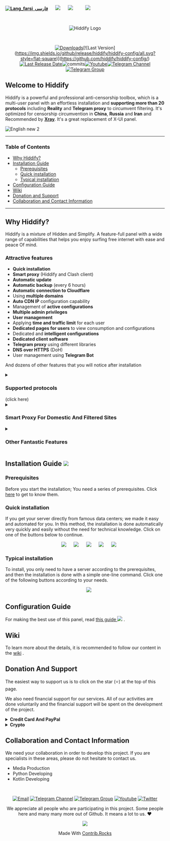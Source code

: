 <base target="_blank">

<div dir="ltr">



[**![Lang_farsi](https://user-images.githubusercontent.com/125398461/234186932-52f1fa82-52c6-417f-8b37-08fe9250a55f.png) &nbsp;فارسی**](https://github.com/hiddify/hiddify-config/wiki/Home_fa)&nbsp;&nbsp;&nbsp;&nbsp;&nbsp;&nbsp;[![](https://img.shields.io/badge/%20Wiki-Page-808080?style=flat-square)](https://github.com/hiddify/hiddify-config/wiki)&nbsp;&nbsp;&nbsp;&nbsp;&nbsp;&nbsp;[![](https://img.shields.io/badge/FAQ-Here-512DA8?style=flat-square&logo=Favro)](https://github.com/hiddify/hiddify-config/discussions/categories/q-a-%D8%B3%D9%88%D8%A7%D9%84%D8%A7%D8%AA-%D8%B1%D8%A7%DB%8C%D8%AC)&nbsp;&nbsp;&nbsp;&nbsp;&nbsp;&nbsp;&nbsp;&nbsp;&nbsp;&nbsp;[![](https://img.shields.io/badge/Report-Bugs-F67909?style=flat-square&logo=Open-Bug-Bounty)](https://github.com/hiddify/hiddify-config/issues)&nbsp;&nbsp;&nbsp;&nbsp;&nbsp;&nbsp;&nbsp;&nbsp;&nbsp;&nbsp;
</div>
</br>
<div align=center markdown="1">

![Hiddify Logo](https://user-images.githubusercontent.com/125398461/227777845-a4d0f86b-faa2-4f2b-a410-4aa5f68bfe19.png)

</div>
<br>
<div align=center>


<!--[![Total Downloads](https://img.shields.io/github/downloads/hiddify/hiddify-config/total?label=downloads%20after%202023%2F03%2F27%2011%3A00%20&style=flat-square)](https://github.com/hiddify/hiddify-config/)
[![Downloads](https://img.shields.io/pypi/dm/hiddifypanel?style=flat-square)](https://pypistats.org/packages/hiddifypanel)-->
 [![Downloads](https://static.pepy.tech/badge/hiddifypanel?style=flat-square&v3)](https://pepy.tech/project/hiddifypanel?display=monthly&versions=2.*&versions=1.*&versions=3.*)[![Last Version](https://img.shields.io/github/release/hiddify/hiddify-config/all.svg?style=flat-square)](https://github.com/hiddify/hiddify-config/)[![Last Release Date](https://img.shields.io/github/release-date/hiddify/hiddify-config.svg?style=flat-square)](https://github.com/hiddify/hiddify-config/)![commits](https://img.shields.io/github/commit-activity/m/hiddify/hiddify-config?style=flat-square)[![Youtube](https://img.shields.io/youtube/channel/views/UCxrmeMvVryNfB4XL35lXQNg?label=Youtube&style=flat-square&logo=youtube)](https://www.youtube.com/@hiddify)[![Telegram Channel](https://img.shields.io/endpoint?label=Channel&style=flat-square&url=https%3A%2F%2Ftg.sumanjay.workers.dev%2Fhiddify&color=blue)](https://telegram.dog/hiddify)[![Telegram Group](https://img.shields.io/endpoint?color=neon&label=Support%20Group&style=flat-square&url=https%3A%2F%2Ftg.sumanjay.workers.dev%2Fhiddify_board)](https://telegram.dog/hiddify_board)
<!--
[![Youtube](https://img.shields.io/youtube/channel/views/UCxrmeMvVryNfB4XL35lXQNg?label=Youtube&style=flat-square)](https://www.youtube.com/@hiddify/videos)
[![Telegram Channel](https://img.shields.io/endpoint?label=Telegram&style=flat-square&url=https%3A%2F%2Ftg.sumanjay.workers.dev%2Fhiddify)](https://telegram.dog/hiddify)
[![Telegram Group](https://img.shields.io/endpoint?color=neon&label=Support%20Group&style=flat-square&url=https%3A%2F%2Ftg.sumanjay.workers.dev%2Fhiddify_board)](https://telegram.dog/hiddify_board)
[![GitHub Stars](https://img.shields.io/tokei/lines/github/hiddify/hiddify-config.svg)](https://github.com/hiddify/hiddify-config/)
[![GitHub Stars](https://img.shields.io/github/stars/hiddify/hiddify-config.svg)](https://github.com/hiddify/hiddify-config/)
[![GitHub Forks](https://img.shields.io/github/forks/hiddify/hiddify-config.svg)](https://github.com/hiddify/hiddify-config/)
[![Telegram Channel](https://img.shields.io/endpoint?style=social&url=https%3A%2F%2Frunkit.io%2Fdamiankrawczyk%2Ftelegram-badge%2Fbranches%2Fmaster%3Furl%3Dhttps%3A%2F%2Ft.me%2Fhiddify&label=Telegram
)](https://telegram.com/hiddify/)


[![Telegram Channel](https://img.shields.io/endpoint?label=Telegram&style=plastic&url=https%3A%2F%2Ftg.sumanjay.workers.dev%2Fhiddify)](https://telegram.dog/hiddify)
[![Telegram Group](https://img.shields.io/endpoint?color=neon&label=Support%20Group&style=plastic&url=https%3A%2F%2Ftg.sumanjay.workers.dev%2Fhiddify_board)](https://telegram.dog/hiddify_board)
[![Youtube](https://img.shields.io/youtube/channel/views/UCxrmeMvVryNfB4XL35lXQNg?label=Youtube&style=plastic)](https://www.youtube.com/@hiddify)
[![Twitter](https://img.shields.io/twitter/follow/hiddify_com?label=Twitter&style=plastic)](https://twitter.com/intent/follow?screen_name=hiddify_com)
-->

</div>

<div dir="ltr" markdown="1">

## Welcome to Hiddify

Hiddify is a powerful and professional anti-censorship toolbox, which is a multi-user panel with an effortless installation and <b>supporting more than 20 protocols</b> including <b>Reality</b> and <b>Telegram proxy</b> to circumvent filtering.  It's optimized for censorship circumvention in <b>China</b>, <b>Russia</b> and <b>Iran</b> and Recommended by <a href="https://github.com/XTLS/Xray-core#installation" target="_blank"><b>Xray</b></a>. It's a great replacement of X-UI panel.


![English new 2](https://user-images.githubusercontent.com/125398461/234265624-36ee0a18-d4e8-4803-a9ad-331a7c5998e3.png)



<!--
![English new](https://user-images.githubusercontent.com/125398461/234178583-ad520732-4cf3-411a-abec-0dfb42387869.png)
![english_demo](https://user-images.githubusercontent.com/114227601/228011984-83b1f981-aede-438e-920d-113d9894477a.png)

![English_Demo](https://user-images.githubusercontent.com/125398461/233846740-a1ff94a6-9031-40fd-ab3a-238dbeae9b0f.png)
-->



***

### Table of Contents
- [Why Hiddify?](#why-hiddify)
- [Installation Guide](#installation-guide-)
  - [Prerequisites](#prerequisites)
  - [Quick installation](#quick-installation)
  - [Typical installation](#typical-installation)
- [Configuration Guide](#configuration-guide)
- [Wiki](#wiki)
- [Donation and Support](#donation-and-support)
- [Collaboration and Contact Information](#collaboration-and-contact-information)


***
## Why Hiddify?
Hiddify is a mixture of Hidden and Simplify. A feature-full panel with a wide range of capabilities that helps you enjoy surfing free internet with ease and peace Of mind. 

### Attractive features
- **Quick installation**
- **Smart proxy** (Hiddify and Clash client)
- **Automatic update**
- **Automatic backup** (every 6 hours)
- **Automatic connection to Cloudflare**
- Using **multiple domains**
- **Auto CDN IP** configuration capability
- Management of **active configurations**
- **Multiple admin privileges**
- **User management**
- Applying **time and traffic limit** for each user
- **Dedicated pages for users** to view consumption and configurations
- Dedicated and **intelligent configurations**
- **Dedicated client software**
- **Telegram proxy** using different libraries
- **DNS over HTTPS** (DoH)
- User management using **Telegram Bot**

And dozens of other features that you will notice after installation

<details markdown="1"> <summary><h3>Supported protocols</h3> (click here)</summary> 

| Supported Configs | Supported Configs | Supported Configs |
| - | - | - |
| **Direct** | **CDN** | **Domain Fronting** |
|Trojan:<br>- TLS WS<br>- TLS TCP<br>- TLS gRPC<br>- TLS H2 WS<br>- TLS H2 TCP<br>- TLS H2 gRPC<br> |  Trojan:<br>- TLS WS<br>- TLS gRPC<br>- TLS H2 WS<br>- TLS H2 gRPC<br><br><br>| Trojan:<br>- TLS WS Fake<br><br><br><br><br><br> |
| Vless:<br>- TLS WS<br>- HTTP WS<br>- TLS XTLS<br>- TLS gRPC<br>- TLS H2 TLS<br>- TLS H2 WS<br>- TLS H2 gRPC<br>- Reality XTLS<br>- Reality gRPC | Vless:<br>- TLS WS<br>- TLS gRPC<br>- HTTP WS<br>- TLS H2 WS<br>- TLS H2 gRPC<br><br><br><br><br>| Vless:<br>- TLS WS Fake<br>- HTTP WS Fake<br><br><br><br><br><br><br><br> |
| Vmess:<br>- TLS WS<br>- TLS TCP<br>- HTTP WS<br>- HTTP TCP<br>- TLS gRPC<br>- TLS H2 WS<br>- TLS H2 TCP<br> | Vmess:<br>- TLS WS<br>- TLS gRPC<br>- HTTP WS<br>- TLS H2 WS<br>- TLS H2 gRPC<br><br><br> | Vmess:<br>- TLS WS Fake<br>- HTTP WS Fake<br><br><br><br><br><br> |
| V2ray:<br>- TLS WS<br>- HTTP WS<br>- TLS H2 |  V2ray:<br>- TLS WS<br>- HTTP WS<br>- TLS H2 | |
| Shadowsocks:<br>- TLS Shadowtls<br>- HTTP Shadowtls<br>- TLS H2 Shadowtls<br>- TLS H3 Shadowtls | | |

<!--
| Supported Configs | Supported Configs |
| - | - |
| ♥ **Telegram Proxy** ♥ | **vless+xtls** |
| **Web Socket (cdn support)**:<br> - vless+tls+ws <br>- trojan+tls+ws <br> - vmess+tls+ws | **h2+tls**:<br> - vless+tls<br> - trojan+tls<br> - vmess+tls |
| **grpc+tls**:<br> - vless+grpc+tls<br> - trojan+grpc+tls<br> - vmess+grpc+tls | **http1.1+tls**:  <br>- trojan+tls <br> - vmess+tls|
| **old configs**: <br> - trojango (cdn support) <br> - v2ray+ws (cdn support) <br> - vmess (cdn support) <br> - ss+faketls| **HTTP** <br> -unsafe, default is disable <br> - vless<br> -vmess |
-->

</details>

<details markdown="1"> <summary><h3>Smart Proxy For Domestic And Filtered Sites</h3></summary>
 
You can connect to the internet in 3 modes using Hiddify(Clash) client and Hiddify panel. 
1. This method only circumvents filtered websites via the proxies.
2. This method circumvents all websites except domestic websites based in China, Russia and Iran. This way the domestic websites can be opened without any proxies (recommended)
3. This method circumvents all websites. 

At the same time, the proposed solution is resistant to detection by the internet filtering entities and prevents the usual attacks on the server i.e., the possibility of detection is minimal, however, do not forget to disable other ports except 22, 80 and 443.  

</details>

<details markdown="1"><summary><h3>Other Fantastic Features</h3></summary>


<details  markdown="1"> <summary>Supported operating systems</summary>
Hiddify has been tested on Ubuntu 20.04 and 22.04. Ubuntu arm64 or amd64
</details>



<details  markdown="1"> <summary>Speed test</summary>

In this way, you can check the speed of the server with and without anti-filter.

![speed_test](https://user-images.githubusercontent.com/114227601/210183115-4e1f4186-421e-4316-8082-3ce53275adc7.png)

</details>

 

<details markdown="1"> <summary>DNS over HTTPS (CDN support)</summary>
 
To use DNS over HTTPS, just use the following DNS in the browser. 
 
 `https://yourdomain.com/yoursecret/dns/dns-query{?dns}`
 
</details>

<details markdown="1"> <summary>Redirector (CDN support)</summary> 
When you want to share Telegram proxy or Shadowsocks proxy through other programs, it is possible to redirect with CDN support. For example, if you put the Shadowsocks configuration instead of "fullURL", clicking on this link will open Shadowsocks app and activate the proxy on it. For example:
 `https://yourdomain.com/yoursecret/redirect/fullURL` 

 Replace "fullURL" by the Shadowsocks configuration. 

 
 `https://yourdomain.com/yoursecret/redirect/ss://secret/` 
 
</details>

</details>
</details>


## Installation Guide ![](https://img.shields.io/badge/Install-Hiddify-004E9F?style=flat-square&logo=Azure-Data-Explorer)

### Prerequisites
Before you start the installation; You need a series of prerequisites. Click [here](https://github.com/hiddify/hiddify-config/wiki/Installation-prerequisites) to get to know them.

### Quick installation

If you get your server directly from famous data centers; we made it easy and automated for you. In this method, the installation is done automatically very quickly and easily without the need for technical knowledge. Click on one of the buttons below to continue.

<div align=center>

&nbsp;&nbsp;&nbsp;&nbsp;&nbsp;&nbsp;[![](https://img.shields.io/badge/Install%20On-Hetzner-D50C2D?style=flat-square&logo=Hetzner)](https://github.com/hiddify/hiddify-config/wiki/Quick-installation-on-Hetzner-Servers)&nbsp;&nbsp;&nbsp;&nbsp;&nbsp;&nbsp;[![](https://img.shields.io/badge/Install%20On-Vultr-007BFC?style=flat-square&logo=vultr)](https://github.com/hiddify/hiddify-config/wiki/Quick-installation-on-Vultr-Servers)&nbsp;&nbsp;&nbsp;&nbsp;&nbsp;&nbsp;[![](https://img.shields.io/badge/Install%20On-Oracle%20Cloud-F80000?style=flat-square&logo=oracle)](https://github.com/hiddify/hiddify-config/wiki/Quick-Installation-on-Oracle-Cloud)&nbsp;&nbsp;&nbsp;&nbsp;&nbsp;&nbsp;[![](https://img.shields.io/badge/Install%20On-OVH-123F6D?style=flat-square&logo=ovh)](https://github.com/hiddify/hiddify-config/wiki/Quick-Installation-on-OVH-Servers)&nbsp;&nbsp;&nbsp;&nbsp;&nbsp;&nbsp;[![](https://img.shields.io/badge/Install%20On-Azure-0078D4?style=flat-square&logo=microsoft-azure)](https://github.com/hiddify/hiddify-config/wiki/Quick-Installation-on-Microsoft-Azure)

</div>


### Typical installation

To install, you only need to have a server according to the prerequisites, and then the installation is done with a simple one-line command. Click one of the following buttons according to your needs.

<div align=center>

&nbsp;&nbsp;&nbsp;&nbsp;&nbsp;&nbsp;[![](https://img.shields.io/badge/Install%20On-Ubuntu-E95420?style=flat-square&logo=ubuntu)](https://github.com/hiddify/hiddify-config/wiki/Quick-Installation-On-Ubuntu)

<!--
&nbsp;&nbsp;&nbsp;&nbsp;&nbsp;&nbsp;[![](https://img.shields.io/badge/Install%20On-Docker-2496ED?style=flat-square&logo=docker)](https://github.com/hiddify/hiddify-config/wiki/Install-Hiddify-using-Docker)
-->
</div>


## Configuration Guide 
For making the best use of this panel, read [this guide ![](https://img.shields.io/badge/Config-Hiddify-009688?style=flat-square&logo=Azure-Functions)](https://github.com/hiddify/hiddify-config/wiki/How-to-configure-Hiddify-Panel-properly) .

## Wiki
To learn more about the details, it is recommended to follow our content in the [wiki](https://github.com/hiddify/hiddify-config/wiki) .

## Donation And Support 
The easiest way to support us is to click on the star (⭐) at the top of this page.

We also need financial support for our services.‌ All of our activities are done voluntarily and the financial support will be spent on the development of the project. 


<details markdown="1"> <summary><b>Credit Card And PayPal</b></summary> 

  - [![Paypal](https://img.shields.io/badge/Donate-PayPal-blue?style=flat-square&logo=paypal)](https://opencollective.com/hiddify/contribute/backer-50556/checkout?interval=month&amount=10)
  - [![Paypal](https://img.shields.io/badge/Donate-CreditCard-orange?style=flat-square&logo=visa)](https://opencollective.com/hiddify/contribute/backer-50556/checkout?interval=month&amount=10)
  
  </details>

<details markdown="1"> <summary><b>Crypto</b></summary> 
 

  - [![TON](https://img.shields.io/badge/Donate-Ton-informational) `EQCWnykA-YhavOXgH3sf-uxtXLjy83_9n5bJPGRPE8r2247_`](https://tonwhales.com/explorer/address/EQCWnykA-YhavOXgH3sf-uxtXLjy83_9n5bJPGRPE8r2247_)
  - [![USDT (TRC20)](https://img.shields.io/badge/Donate-USDT%20(TRC20)-orange?style=flat-square&logo=Tether) `TXZtFUxyBPMSykAWogu7C4zmbjySKqMcDE`](https://chart.apis.google.com/chart?cht=qr&chs=500x500&chl=usdt:TXZtFUxyBPMSykAWogu7C4zmbjySKqMcDE&chld=H)
  - [![LiteCoin](https://img.shields.io/badge/Donate-LiteCoin-blue?style=flat-square&logo=Litecoin) `MCHoh7xwaDBBnQgANPpBtXiekagV6KpdrM`](https://chart.apis.google.com/chart?cht=qr&chs=500x500&chl=litecoin:MCHoh7xwaDBBnQgANPpBtXiekagV6KpdrM&chld=H)
  - [![BNB (smart chain)](https://img.shields.io/badge/Donate-BNB%20(smart%20chain?style=flat-square)-lightgreen)  `0xF5CFc65ee336B377C2a37EA3BCD0CaD0d0F0CbA0`](https://chart.apis.google.com/chart?cht=qr&chs=500x500&chl=bnb:0xF5CFc65ee336B377C2a37EA3BCD0CaD0d0F0CbA0&chld=H)
  - [![Ethereum](https://img.shields.io/badge/Donate-Ethereum-blueviolet?style=flat-square&logo=Ethereum) `0xF5CFc65ee336B377C2a37EA3BCD0CaD0d0F0CbA0`](https://chart.apis.google.com/chart?cht=qr&chs=500x500&chl=ethereum:0xF5CFc65ee336B377C2a37EA3BCD0CaD0d0F0CbA0&chld=H)
  - ![BitCoin](https://img.shields.io/badge/Donate-BitCoin-orange?style=flat-square&logo=bitcoin) [`bc1qkfp7n3wxu2zc9mdy20cf27d5pujj65myww8f60`](https://chart.apis.google.com/chart?cht=qr&chs=500x500&chl=bitcoin:bc1qkfp7n3wxu2zc9mdy20cf27d5pujj65myww8f60&chld=H)
  -  [![Doge](https://img.shields.io/badge/Donate-DOGE%20(Dogecoin)-yellow?style=flat-square&logo=Dogecoin)`DPerFS2vCu5XnE3He32BaPVTkUDcKLsEaj`](https://chart.apis.google.com/chart?cht=qr&chs=500x500&chl=doge:DPerFS2vCu5XnE3He32BaPVTkUDcKLsEaj&chld=H)

</details>

## Collaboration and Contact Information 
We need your collaboration in order to develop this project. If you are specialists in these areas, please do not hesitate to contact us.

* Media Production &nbsp;&nbsp;&nbsp;&nbsp;  
* Python Developing &nbsp;&nbsp;&nbsp;&nbsp; ‌  
* Kotlin Developing &nbsp;&nbsp;&nbsp;&nbsp; 

<div align=center>

<!--
## Collaboration and Contact Information

* Email: [hiddify@gmail.com](mailto:hiddify@gmail.com)
* Annoncements: [Telegram Channel](https://t.me/hiddify)
* Discussion: [Telegram Group](https://t.me/hiddify_board/5)

-->
</br>

[![Email](https://img.shields.io/badge/Gmail-hiddify@gmail.com-green?style=flat-square&logo=gmail)](mailto:hiddify@gmail.com)
[![Telegram Channel](https://img.shields.io/endpoint?label=Channel&style=flat-square&url=https%3A%2F%2Ftg.sumanjay.workers.dev%2Fhiddify&color=blue)](https://telegram.dog/hiddify)
[![Telegram Group](https://img.shields.io/endpoint?color=neon&label=Support%20Group&style=flat-square&url=https%3A%2F%2Ftg.sumanjay.workers.dev%2Fhiddify_board)](https://telegram.dog/hiddify_board)
[![Youtube](https://img.shields.io/youtube/channel/views/UCxrmeMvVryNfB4XL35lXQNg?label=Youtube&style=flat-square&logo=youtube)](https://www.youtube.com/@hiddify)
[![Twitter](https://img.shields.io/twitter/follow/hiddify_com?color=%231DA1F2&logo=twitter&logoColor=1DA1F2&style=flat-square)](https://twitter.com/intent/follow?screen_name=hiddify)

</div>



<p align=center>
 We appreciate all people who are participating in this project. Some people here and many many more out of Github. It means a lot to us. ♥
 </p>
 
<p align=center> 
<a href="https://github.com/hiddify/hiddify-config/graphs/contributors">
  <img src="https://contrib.rocks/image?repo=hiddify/hiddify-config" />
</a>
</p>
<p align=center>
 Made With <a rel="" target="_blank" href="https://contrib.rocks">Contrib.Rocks</a> 
</p>
